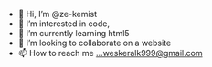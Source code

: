 - 👋 Hi, I’m @ze-kemist
- 👀 I’m interested in code,
- 🌱 I’m currently learning html5
- 💞️ I’m looking to collaborate on a website
- 📫 How to reach me ...weskeralk999@gmail.com

<!---
ze-kemist/ze-kemist is a ✨ special ✨ repository because its `README.md` (this file) appears on your GitHub profile.
You can click the Preview link to take a look at your changes.
--->
